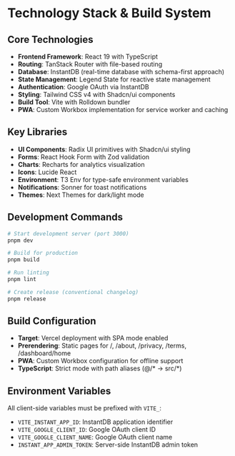 # Technology Stack & Build System

## Core Technologies
- **Frontend Framework**: React 19 with TypeScript
- **Routing**: TanStack Router with file-based routing
- **Database**: InstantDB (real-time database with schema-first approach)
- **State Management**: Legend State for reactive state management
- **Authentication**: Google OAuth via InstantDB
- **Styling**: Tailwind CSS v4 with Shadcn/ui components
- **Build Tool**: Vite with Rolldown bundler
- **PWA**: Custom Workbox implementation for service worker and caching

## Key Libraries
- **UI Components**: Radix UI primitives with Shadcn/ui styling
- **Forms**: React Hook Form with Zod validation
- **Charts**: Recharts for analytics visualization
- **Icons**: Lucide React
- **Environment**: T3 Env for type-safe environment variables
- **Notifications**: Sonner for toast notifications
- **Themes**: Next Themes for dark/light mode

## Development Commands
```bash
# Start development server (port 3000)
pnpm dev

# Build for production
pnpm build

# Run linting
pnpm lint

# Create release (conventional changelog)
pnpm release
```

## Build Configuration
- **Target**: Vercel deployment with SPA mode enabled
- **Prerendering**: Static pages for /, /about, /privacy, /terms, /dashboard/home
- **PWA**: Custom Workbox configuration for offline support
- **TypeScript**: Strict mode with path aliases (@/* → src/*)

## Environment Variables
All client-side variables must be prefixed with `VITE_`:
- `VITE_INSTANT_APP_ID`: InstantDB application identifier
- `VITE_GOOGLE_CLIENT_ID`: Google OAuth client ID
- `VITE_GOOGLE_CLIENT_NAME`: Google OAuth client name
- `INSTANT_APP_ADMIN_TOKEN`: Server-side InstantDB admin token